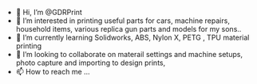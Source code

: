 - 👋 Hi, I’m @GDRPrint
- 👀 I’m interested in printing useful parts for cars,  machine repairs, household items, various replica gun parts and models for my sons..
- 🌱 I’m currently learning Solidworks, ABS, Nylon X, PETG , TPU material printing
- 💞️ I’m looking to collaborate on materail settings and machine setups, photo capture and importing to design prints, 
- 📫 How to reach me ...

<!---
GDRPrint/GDRPrint is a ✨ special ✨ repository because its `README.md` (this file) appears on your GitHub profile.
You can click the Preview link to take a look at your changes.
--->
